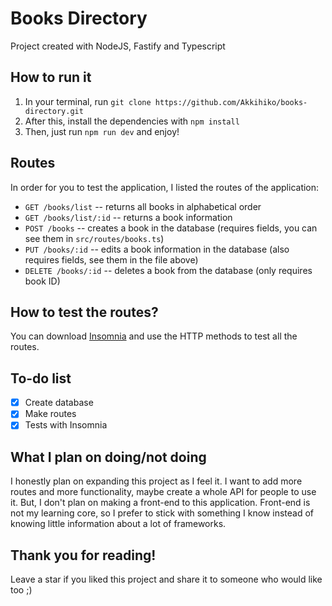 # Books Directory
Project created with NodeJS, Fastify and Typescript

## How to run it
1. In your terminal, run `git clone https://github.com/Akkihiko/books-directory.git`
2. After this, install the dependencies with `npm install`
3. Then, just run `npm run dev` and enjoy!

## Routes
In order for you to test the application, I listed the routes of the application:
- `GET /books/list` -- returns all books in alphabetical order
- `GET /books/list/:id` -- returns a book information
- `POST /books` -- creates a book in the database (requires fields, you can see them in `src/routes/books.ts`)
- `PUT /books/:id` -- edits a book information in the database (also requires fields, see them in the file above)
- `DELETE /books/:id` -- deletes a book from the database (only requires book ID)

## How to test the routes?
You can download [Insomnia](https://insomnia.rest/) and use the HTTP methods to test all the routes.

## To-do list
- [x] Create database
- [x] Make routes
- [x] Tests with Insomnia

## What I plan on doing/not doing
I honestly plan on expanding this project as I feel it. I want to add more routes and more functionality, maybe create a whole API for people to use it. But, I don't plan on making a front-end to this application. Front-end is not my learning core, so I prefer to stick with something I know instead of knowing little information about a lot of frameworks.

## Thank you for reading!
Leave a star if you liked this project and share it to someone who would like too ;)
